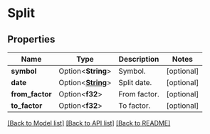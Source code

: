 # Split

## Properties

Name | Type | Description | Notes
------------ | ------------- | ------------- | -------------
**symbol** | Option<**String**> | Symbol. | [optional]
**date** | Option<[**String**](string.md)> | Split date. | [optional]
**from_factor** | Option<**f32**> | From factor. | [optional]
**to_factor** | Option<**f32**> | To factor. | [optional]

[[Back to Model list]](../README.md#documentation-for-models) [[Back to API list]](../README.md#documentation-for-api-endpoints) [[Back to README]](../README.md)



